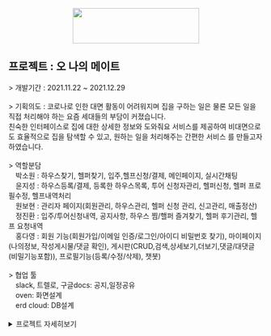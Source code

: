 <p align="center">
	<img src="https://user-images.githubusercontent.com/83288448/147678917-8a885e2b-0407-4224-94a8-35bd5e4e24ca.png" height="70px" width="250px">
</p>
	<h2>프로젝트 : 오 나의 메이트</h2>
		> 개발기간 : 2021.11.22 ~ 2021.12.29<br><br>
		> 기획의도 : 코로나로 인한 대면 활동이 어려워지며 집을 구하는 일은 물론 모든 일을 직접 처리해야 하는 요즘 세대들의 부담이 커졌습니다.<br>
			     친숙한 인터페이스로 집에 대한 상세한 정보와 도와줘요 서비스를 제공하여 비대면으로도 효율적으로 집을 탐색할 수 있고, 원하는 일을 처리해주는 간편한 서비스			를 만들고자 하였습니다.
		<br><br>
		> 역할분담<br>
		<span>&emsp;박소원 : 하우스찾기, 헬퍼찾기, 입주,헬프신청/결제, 메인페이지, 실시간채팅</span><br>
		<span>&emsp;윤지성 : 하우스등록/결제, 등록한 하우스목록, 투어 신청자관리, 헬퍼신청, 헬퍼 프로필수정, 헬프내역처리</span><br>
		<span>&emsp;원보현 : 관리자 페이지(회원관리, 하우스관리, 헬퍼 신청 관리, 신고관리, 매출정산)</span><br>
		<span>&emsp;정진환 : 입주/투어신청내역, 공지사항, 하우스 찜/핼퍼 즐겨찾기, 헬퍼 후기관리, 헬프 요청내역</span><br>
		<span>&emsp;홍다영 : 회원 기능(회원가입/이메일 인증/로그인/아이디 비밀번호 찾기), 마이페이지(나의정보, 작성게시물/댓글 확인), 게시판(CRUD,검색,상세보기,더보기,댓글/대댓글                                      (비밀기능포함)), 프로필기능(등록/수정/삭제), 챗봇)</span><br><br>
		> 협업 툴<br>
		<span>&emsp;slack, 트렐로, 구글docs: 공지,일정공유</span><br>
		<span>&emsp;oven: 화면설계</span><br>
		<span>&emsp;erd cloud: DB설계</span><br><br>
<details>
<summary>프로젝트 자세히보기</summary>
<div markdown="1">
	<img src="https://user-images.githubusercontent.com/83288448/143775514-53f3d8b1-38fd-4c60-925d-50f82386c882.png"><br>
	<img src="https://user-images.githubusercontent.com/83288448/143775390-cc19a4cd-35fa-41aa-b5e5-67902f4517d5.png"><br>
	<img src="https://user-images.githubusercontent.com/83288448/143775395-825cc213-4480-40e0-8ddc-34e5130b17f4.png"><br>
	<img src="https://user-images.githubusercontent.com/83288448/143775398-e0666732-3d54-4d65-99ed-3b43b9eafc6e.png"><br>
	<img src="https://user-images.githubusercontent.com/83288448/143775402-52374ea1-bd35-4a88-8c05-05273315c055.png"><br>
	<img src="https://user-images.githubusercontent.com/83288448/143775408-cc56f60f-3a11-420e-a4c0-ca0b52f05a1a.png"><br>
	<img src="https://user-images.githubusercontent.com/83288448/143775409-28c5e7fd-189e-4500-b7ed-f0d213de6a94.png"><br>
	<img src="https://user-images.githubusercontent.com/83288448/143775411-60151ef9-a0bc-40a9-ae6e-4e13d9f09e48.png"><br>
	<img src="https://user-images.githubusercontent.com/83288448/143775414-d933b359-b05f-4134-a924-4d6ef92439b5.png"><br>
	<img src="https://user-images.githubusercontent.com/83288448/143775417-55a9a0d1-c286-4fdf-bc54-fbb827c6c9a6.png"><br>
	<img src="https://user-images.githubusercontent.com/83288448/143776104-e8e0664c-1aab-4efd-b381-b8acc2fe4dfd.png"><br>
	<img src="https://user-images.githubusercontent.com/83288448/143776106-286e9631-71be-4558-9c29-d47cf154c67d.png"><br>
	<img src="https://user-images.githubusercontent.com/83288448/143776107-b7bc473f-1f67-40cc-aa0b-9183be0ad547.png"><br>
	<img src="https://user-images.githubusercontent.com/83288448/143776108-34e75cd5-c8c8-4a9d-81a2-5a7f84ca9410.png"><br>
	<img src="https://user-images.githubusercontent.com/83288448/143776109-5285bd8a-6c33-45db-8eb1-d07ba66bd498.png"><br>
	<img src="https://user-images.githubusercontent.com/83288448/143776110-c4e74de4-a134-4f04-a1cc-09cac3c0f2e7.png"><br>
	<img src="https://user-images.githubusercontent.com/83288448/143776111-e6f0dd11-06f8-4f5c-8c34-3ddae54659ca.png"><br>
	<img src="https://user-images.githubusercontent.com/83288448/143776112-f89a7afc-ec6d-403d-9671-44c0b17ada7d.png"><br>
	<img src="https://user-images.githubusercontent.com/83288448/143776119-97b66446-d0a7-4a8c-9ef2-2197e009bf27.png"><br>
	<img src="https://user-images.githubusercontent.com/83288448/143776120-2a9f99a3-1b98-4da5-a51e-0fcb04d11db5.png"><br>
	<img src="https://user-images.githubusercontent.com/83288448/143776123-e7f75124-82c8-4471-b525-5d4f845c59c6.png"><br>
	<img src="https://user-images.githubusercontent.com/83288448/143776124-98eb4c1d-1bcd-4ccc-9952-5430aa2bbb66.png"><br>
	<img src="https://user-images.githubusercontent.com/83288448/143776125-bca9ec56-9234-4332-a93b-5da723279ad9.png"><br>
	<img src="https://user-images.githubusercontent.com/83288448/143776127-0e8cbe0d-d2a2-4474-a60a-6a303e3ae384.png"><br>
	<img src="https://user-images.githubusercontent.com/83288448/143776129-3cdfcd0d-a430-442e-9638-6d3b8ea188cb.png"><br>
	<img src="https://user-images.githubusercontent.com/83288448/143776130-ddf283a1-2df2-476a-9374-4e7eb26ae32d.png"><br>
	<img src="https://user-images.githubusercontent.com/83288448/143776141-8d2c0c44-67df-4435-b662-bc950b19cd86.png"><br>
	<img src="https://user-images.githubusercontent.com/83288448/143776142-2cd9cef9-a543-412f-87ce-c3aa88935c9b.png"><br>
	<img src="https://user-images.githubusercontent.com/83288448/143776144-d52fc159-49bf-43af-9582-4ec154d1f24b.png"><br>
	<img src="https://user-images.githubusercontent.com/83288448/143776148-7f5a9d9f-1661-4926-bec3-0d0cf322270e.png"><br>
	<img src="https://user-images.githubusercontent.com/83288448/143776149-f229d24b-5c28-41c4-ad2e-7d392181a601.png"><br>
	<img src="https://user-images.githubusercontent.com/83288448/143776150-8b578546-42c4-47e7-97dd-839a4d17340d.png"><br>
	<img src="https://user-images.githubusercontent.com/83288448/143776151-74321c4f-6efd-438e-a7c5-d8a99c8244ba.png"><br>
	<img src="https://user-images.githubusercontent.com/83288448/143776152-ab66cc33-9494-4ac4-b150-3a6cf5244b81.png"><br>
	<img src="https://user-images.githubusercontent.com/83288448/143776163-205b1f8b-b616-424c-84cb-9b17852be72e.png"><br>
	<img src="https://user-images.githubusercontent.com/83288448/143776166-6bddca43-b3b5-4a51-b500-ab1112d43db5.png"><br>
	<img src="https://user-images.githubusercontent.com/83288448/143776167-43568df1-c30f-4f30-b556-f37ff1a442bd.png"><br>
	<img src="https://user-images.githubusercontent.com/83288448/143776169-9228af1b-dce4-4935-98ba-cbc88040046c.png"><br>
	<img src="https://user-images.githubusercontent.com/83288448/143776170-a2f1465b-d9f9-43a9-9465-ffcd4c899888.png"><br>
	<img src="https://user-images.githubusercontent.com/83288448/143776171-728745f0-762b-4e9a-a550-df6358bf7947.png"><br>
	<img src="https://user-images.githubusercontent.com/83288448/143776173-77840b97-2a76-4713-a1a3-211319338f1a.png"><br>
